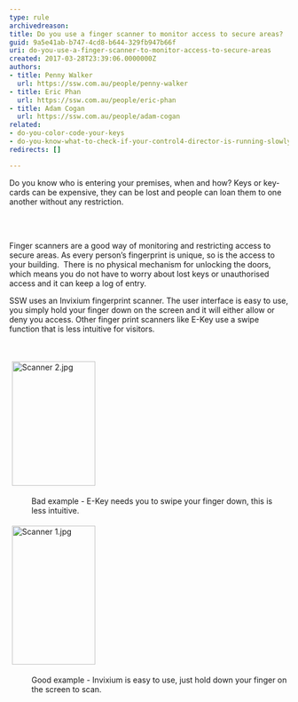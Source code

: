 ```yaml
---
type: rule
archivedreason: 
title: Do you use a finger scanner to monitor access to secure areas?
guid: 9a5e41ab-b747-4cd8-b644-329fb947b66f
uri: do-you-use-a-finger-scanner-to-monitor-access-to-secure-areas
created: 2017-03-28T23:39:06.0000000Z
authors:
- title: Penny Walker
  url: https://ssw.com.au/people/penny-walker
- title: Eric Phan
  url: https://ssw.com.au/people/eric-phan
- title: Adam Cogan
  url: https://ssw.com.au/people/adam-cogan
related:
- do-you-color-code-your-keys
- do-you-know-what-to-check-if-your-control4-director-is-running-slowly
redirects: []

---
```



<p class="ssw15-rteElement-P">Do you know who is entering your premises, when and how? Keys or key-cards can be expensive, they can be lost and people can loan them to one another without any restriction.<br></p>
<br><excerpt class='endintro'></excerpt><br>
<p class="ssw15-rteElement-P">​Finger scanners are a good way of monitoring and restricting access to secure areas. As every person’s fingerprint is unique, so is the access to your building.&#160; There is no physical mechanism for unlocking the doors, which means you do not have to worry about lost keys or unauthorised access and it can keep a log of entry.<br></p><p class="ssw15-rteElement-P">SSW uses an Invixium fingerprint scanner. The user interface is easy to use, you simply hold your finger down on the screen and it will either allow or deny you access. Other finger print scanners like E-Key use a swipe function that is less intuitive for visitors.&#160;</p><p><br></p><dl class="ssw15-rteElement-ImageArea"><img src="/SiteAssets/do-you-use-a-finger-scanner-to-monitor-access-to-secure-areas/Scanner%202.jpg" alt="Scanner 2.jpg" style="margin&#58;5px;width&#58;150px;height&#58;224px;" /><br></dl><dd class="ssw15-rteElement-FigureBad">Bad example - E​-Key needs you to swipe your finger down, this is less intuitive.<br></dd><dl class="ssw15-rteElement-ImageArea"><img src="/SiteAssets/do-you-use-a-finger-scanner-to-monitor-access-to-secure-areas/Scanner%201.jpg" alt="Scanner 1.jpg" style="margin&#58;5px;width&#58;150px;height&#58;250px;" /></dl><dd class="ssw15-rteElement-FigureGood">Good example - Invixium is e​asy to use, just hold down your finger on the screen to scan.<br></dd>


